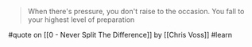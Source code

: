 > When there's pressure, you don't raise to the occasion.
> You fall to your highest level of preparation

#quote on [[0 - Never Split The Difference]] by [[Chris Voss]] #learn
